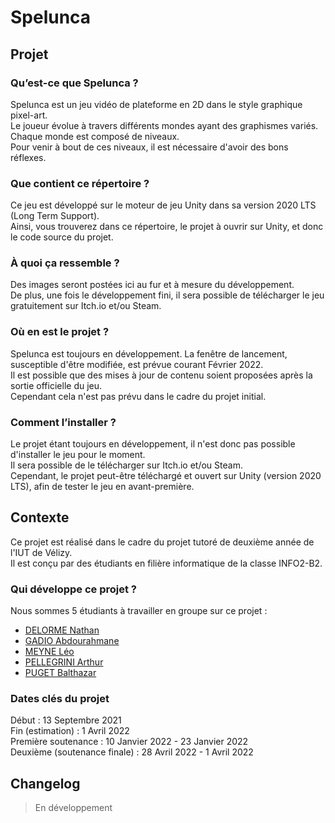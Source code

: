 # Spelunca
## Projet
### Qu’est-ce que Spelunca ?
<p>Spelunca est un jeu vidéo de plateforme en 2D dans le style graphique pixel-art.<br/>
Le joueur évolue à travers différents mondes ayant des graphismes variés. Chaque monde est composé de niveaux.<br/>
Pour venir à bout de ces niveaux, il est nécessaire d'avoir des bons réflexes.</p>

### Que contient ce répertoire ?
<p>Ce jeu est développé sur le moteur de jeu Unity dans sa version 2020 LTS (Long Term Support).<br/>
Ainsi, vous trouverez dans ce répertoire, le projet à ouvrir sur Unity, et donc le code source du projet.</p>

### À quoi ça ressemble ?
<p>Des images seront postées ici au fur et à mesure du développement.<br/>
De plus, une fois le développement fini, il sera possible de télécharger le jeu gratuitement sur Itch.io et/ou Steam.</p>

### Où en est le projet ?
<p>Spelunca est toujours en développement. La fenêtre de lancement, susceptible d'être modifiée, est prévue courant Février 2022.<br/>
Il est possible que des mises à jour de contenu soient proposées après la sortie officielle du jeu.<br/>
Cependant cela n'est pas prévu dans le cadre du projet initial.</p>

### Comment l’installer ?
<p>Le projet étant toujours en développement, il n'est donc pas possible d'installer le jeu pour le moment.<br/>
Il sera possible de le télécharger sur Itch.io et/ou Steam.<br/>
Cependant, le projet peut-être téléchargé et ouvert sur Unity (version 2020 LTS), afin de tester le jeu en avant-première.</p>

## Contexte
<p>Ce projet est réalisé dans le cadre du projet tutoré de deuxième année de l'IUT de Vélizy.<br/>
Il est conçu par des étudiants en filière informatique de la classe INFO2-B2.</p>
  
### Qui développe ce projet ?
Nous sommes 5 étudiants à travailler en groupe sur ce projet :
 - [DELORME Nathan](https://github.com/NathanDelorme)
 - [GADIO Abdourahmane](https://github.com/MineYoursAll)
 - [MEYNE Léo](https://github.com/LeoMeyne)
 - [PELLEGRINI Arthur](https://github.com/arthurpellegrini)
 - [PUGET Balthazar](404)

### Dates clés du projet
<p>Début : 13 Septembre 2021<br/>
Fin (estimation) : 1 Avril 2022<br/>
Première soutenance : 10 Janvier 2022 - 23 Janvier 2022<br/>
Deuxième (soutenance finale) : 28 Avril 2022 - 1 Avril 2022</p>

## Changelog
> En développement
